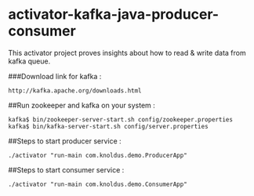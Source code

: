 # activator-kafka-java-producer-consumer
This activator project proves insights about how to read &amp; write data from kafka queue.

###Download link for kafka :

    http://kafka.apache.org/downloads.html
    
##Run zookeeper and kafka on your system : 

    kafka$ bin/zookeeper-server-start.sh config/zookeeper.properties
    kafka$ bin/kafka-server-start.sh config/server.properties 

##Steps to start producer service :

    ./activator "run-main com.knoldus.demo.ProducerApp"
  
##Steps to start consumer service :

    ./activator "run-main com.knoldus.demo.ConsumerApp"
  
